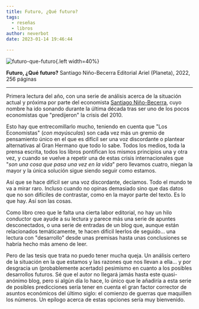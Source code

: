 ```yaml
---
title: Futuro, ¿Qué futuro?
tags:
  - reseñas
  - libros
author: neverbot
date: 2023-01-14 19:46:44

---
```


![futuro-que-futuro](./futuro-¿que-futuro/futuro-que-futuro.jpg){.left width=40%}

**Futuro, ¿Qué futuro?**
Santiago Niño-Becerra
Editorial Ariel (Planeta), 2022, 256 páginas 

---

Primera lectura del año, con una serie de análisis acerca de la situación actual y próxima por parte del economista [Santiago Niño-Becerra](https://sninobecerra.com/), cuyo nombre ha ido sonando durante la última década tras ser uno de los pocos economistas que "predijeron" la crisis del 2010. 

Esto hay que entrecomillarlo mucho, teniendo en cuenta que "Los Economistas" (*con mayúsculas*) son cada vez más un gremio de pensamiento único en el que es difícil ser una voz discordante o plantear alternativas al Gran Hermano que todo lo sabe. Todos los medios, toda la prensa escrita, todos los libros pontifican los mismos principios una y otra vez, y cuando se vuelve a repetir una de estas crisis internacionales que "*son una cosa que pasa una vez en la vida*" pero llevamos cuatro, niegan la mayor y la única solución sigue siendo seguir como estamos.

Así que se hace difícil ser una voz discordante, decíamos. Todo el mundo te va a mirar raro. Incluso cuando no opinas demasiado sino que das datos que no son difíciles de contrastar, como en la mayor parte del texto. Es lo que hay. Así son las cosas.

Como libro creo que le falta una cierta labor editorial, no hay un hilo conductor que ayude a su lectura y parece más una serie de apuntes desconectados, o una serie de entradas de un blog que, aunque están relacionados temáticamente, te hacen difícil leerlos de seguido... una lectura con "desarrollo" desde unas premisas hasta unas conclusiones se habría hecho más ameno de leer.

Pero de las tesis que trata no puedo tener mucha queja. Un análisis certero de la situación en la que estamos y las razones que nos llevan a ella... y por desgracia un (probablemente acertado) pesimismo en cuanto a los posibles desarrollos futuros. Sé que el autor no llegará jamás hasta este quasi-anónimo blog, pero si algún día lo hace, lo único que le añadiría a esta serie de posibles predicciones sería tener en cuenta el gran factor corrector de asuntos económicos del último siglo: el comienzo de guerras que maquillen los números. Un epílogo acerca de estas opciones sería muy bienvenido.
